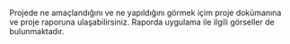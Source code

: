 Projede ne amaçlandığını ve ne yapıldığını görmek içim proje dokümanına ve  proje raporuna ulaşabilirsiniz. Raporda uygulama ile ilgili görseller de bulunmaktadır.

